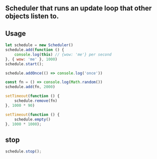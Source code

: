 ## Scheduler that runs an update loop that other objects listen to.

## Usage

```js
let schedule = new Scheduler()
schedule.add(function () {
	console.log(this) // {wow: 'me'} per second
}, { wow: 'me' }, 1000)
schedule.start();

schedule.addOnce(() => console.log('once'))

const fn = () => console.log(Math.random())
schedule.add(fn, 2000)

setTimeout(function () {
	schedule.remove(fn)
}, 1000 * 90)

setTimeout(function () {
	schedule.empty()
}, 1000 * 1000);
```

## stop

```js
schedule.stop();
```

